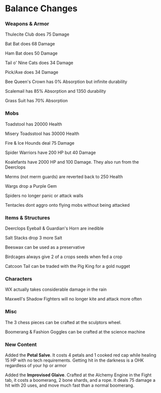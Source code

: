 # Balance Changes

### Weapons & Armor
Thulecite Club does 75 Damage

Bat Bat does 68 Damage

Ham Bat does 50 Damage

Tail o' Nine Cats does 34 Damage

Pick/Axe does 34 Damage


Bee Queen's Crown has 0% Absorption but infinite durability

Scalemail has 85% Absorption and 1350 durability

Grass Suit has 70% Absorption

### Mobs
Toadstool has 20000 Health

Misery Toadsstool has 30000 Health

Fire & Ice Hounds deal 75 Damage

Spider Warriors have 200 HP but 40 Damage

Koalefants have 2000 HP and 100 Damage. They also run from the Deerclops

Merms (not merm guards) are reverted back to 250 Health

Wargs drop a Purple Gem

Spiders no longer panic or attack walls

Tentacles dont aggro onto flying mobs without being attacked

### Items & Structures

Deerclops Eyeball & Guardian's Horn are inedible

Salt Stacks drop 3 more Salt

Beeswax can be used as a preservative

Birdcages always give 2 of a crops seeds when fed a crop

Catcoon Tail can be traded with the Pig King for a gold nugget

### Characters
WX actually takes considerable damage in the rain

Maxwell's Shadow Fighters will no longer kite and attack more often

### Misc
The 3 chess pieces can be crafted at the sculptors wheel.

Boomerang & Fashion Goggles can be crafted at the science machine

### New Content

Added the **Petal Salve**. It costs 4 petals and 1 cooked red cap while healing 15 HP with no tech requirements.
Getting hit in the darkness is a OHK regardless of your hp or armor

Added the **Improvised Glaive**. Crafted at the Alchemy Engine in the Fight tab, it costs a boomerang, 2 bone shards, and a rope. It deals 75 damage a hit with 20 uses, and move much fast than a normal boomerang.


